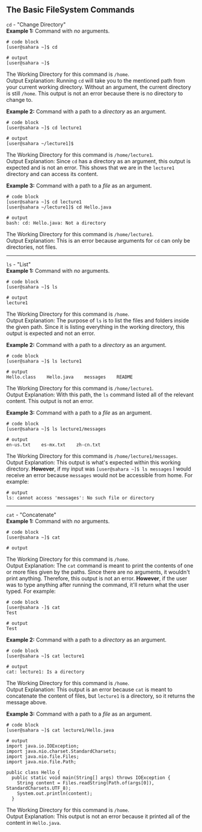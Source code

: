 ## The Basic FileSystem Commands
`cd` - "Change Directory" <br>
**Example 1:** Command with *no* arguments. <br>
```
# code block
[user@sahara ~]$ cd

# output
[user@sahara ~]$ 
```
The Working Directory for this command is `/home`. <br>
Output Explanation: Running `cd` will take you to the mentioned path from your current working directory. Without an argument, the current directory is still `/home`. This output is not an error because there is no directory to change to.<br>

**Example 2:** Command with a path to a *directory* as an argument. <br>
```
# code block
[user@sahara ~]$ cd lecture1

# output
[user@sahara ~/lecture1]$ 
```
The Working Directory for this command is `/home/lecture1`. <br>
Output Explanation: Since `cd` has a directory as an argument, this output is expected and is not an error. This shows that we are in the `lecture1` directory and can access its content. <br>

**Example 3:** Command with a path to a *file* as an argument. <br>
```
# code block
[user@sahara ~]$ cd lecture1
[user@sahara ~/lecture1]$ cd Hello.java

# output
bash: cd: Hello.java: Not a directory 
``` 
The Working Directory for this command is `/home/lecture1`. <br>
Output Explanation: This is an error because arguments for `cd` can only be directories, not files.<br>

***

`ls` - "List" <br>
**Example 1:** Command with *no* arguments. <br>
```
# code block
[user@sahara ~]$ ls

# output
lecture1
```
The Working Directory for this command is `/home`. <br>
Output Explanation: The purpose of `ls` is to list the files and folders inside the given path. Since it is listing everything in the working directory, this output is expected and not an error. <br>

**Example 2:** Command with a path to a *directory* as an argument. <br>
```
# code block
[user@sahara ~]$ ls lecture1

# output
Hello.class    Hello.java    messages    README
```
The Working Directory for this command is `/home/lecture1`. <br>
Output Explanation: With this path, the `ls` command listed all of the relevant content. This output is not an error.<br>

**Example 3:** Command with a path to a *file* as an argument. <br>
```
# code block
[user@sahara ~]$ ls lecture1/messages

# output
en-us.txt    es-mx.txt    zh-cn.txt
```
The Working Directory for this command is `/home/lecture1/messages`. <br>
Output Explanation: This output is what's expected within this working directory. **However**, if my input was `[user@sahara ~]$ ls messages` I would receive an error because `messages` would not be accessible from home. For example: <br>
```
# output
ls: cannot access 'messages': No such file or directory
```
***

`cat` - "Concatenate"<br>
**Example 1:** Command with *no* arguments. <br>
```
# code block
[user@sahara ~]$ cat

# output

```
The Working Directory for this command is `/home`. <br>
Output Explanation: The `cat` command is meant to print the contents of one or more files given by the paths. Since there are no arguments, it wouldn't print anything. Therefore, this output is not an error. **However**, if the user was to type anything after running the command, it'll return what the user typed. For example:<br>
```
# code block
[user@sahara -]$ cat
Test

# output
Test
```

**Example 2:** Command with a path to a *directory* as an argument. <br>
```
# code block
[user@sahara ~]$ cat lecture1

# output
cat: lecture1: Is a directory
```
The Working Directory for this command is `/home`. <br>
Output Explanation: This output is an error because `cat` is meant to concatenate the content of files, but `lecture1` is a directory, so it returns the message above.<br>

**Example 3:** Command with a path to a *file* as an argument. <br>
```
# code block
[user@sahara ~]$ cat lecture1/Hello.java

# output
import java.io.IOException;
import java.nio.charset.StandardCharsets;
import java.nio.file.Files;
import java.nio.file.Path;

public class Hello {
  public static void main(String[] args) throws IOException {
    String content = Files.readString(Path.of(args[0]), StandardCharsets.UTF_8);    
    System.out.println(content);
  }
```
The Working Directory for this command is `/home`. <br>
Output Explanation: This output is not an error because it printed all of the content in `Hello.java`. <br>
